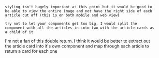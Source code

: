 
    styling isn't hugely important at this point but it would be good to be able to view the entire image and not have the right side of each article cut off (this is on both mobile and web view)

    try not to let your components get too big, I would split the component with all the articles in into two with the article cards as a child of it

I'm not a fan of this double return. I think it would be better to extract out the article card into it's own component and map through each article to return a card for each one
